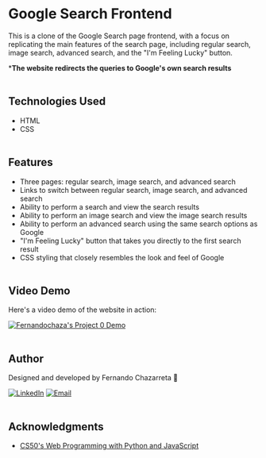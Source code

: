 # Google Search Frontend

This is a clone of the Google Search page frontend, with a focus on replicating the main features of the search page, including regular search, image search, advanced search, and the "I'm Feeling Lucky" button.

***The website redirects the queries to Google's own search results**
<br><br>
## Technologies Used

- HTML
- CSS
<br><br>
## Features

- Three pages: regular search, image search, and advanced search
- Links to switch between regular search, image search, and advanced search
- Ability to perform a search and view the search results
- Ability to perform an image search and view the image search results
- Ability to perform an advanced search using the same search options as Google
- "I'm Feeling Lucky" button that takes you directly to the first search result
- CSS styling that closely resembles the look and feel of Google
<br><br>
## Video Demo

Here's a video demo of the website in action:

[![Fernandochaza's Project 0 Demo](https://img.youtube.com/vi/U9gslfkne7A/0.jpg)](https://www.youtube.com/watch?v=U9gslfkne7A)
<br><br>
## Author

Designed and developed by Fernando Chazarreta &#x1F464;

[![LinkedIn](https://img.shields.io/badge/-LinkedIn-blue?style=flat-square&logo=Linkedin&logoColor=white&link=https://www.linkedin.com/in/fernandochazarreta/)](https://www.linkedin.com/in/fernandochazarreta/)
[![Email](https://img.shields.io/badge/-Email-red?style=flat-square&logo=Mail.Ru&logoColor=white&link=mailto:fernandochaza@gmail.com)](mailto:fernandochaza@gmail.com)
<br><br>
## Acknowledgments

- [CS50's Web Programming with Python and JavaScript](https://www.edx.org/course/cs50s-web-programming-with-python-and-javascript)